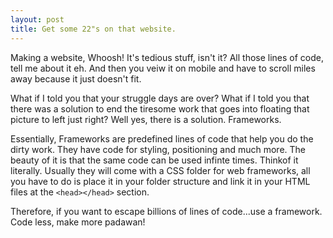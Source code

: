 ```yaml
---
layout: post
title: Get some 22"s on that website.
---
```


Making a website, Whoosh! It's tedious stuff, isn't it? All those lines of code, tell me about it eh. And then you veiw it on mobile and have to scroll miles away because it just doesn't fit.

What if I told you that your struggle days are over? What if I told you that there was a solution to end the tiresome work that goes into floating that picture to left just right? Well yes, there is a solution. Frameworks.

Essentially, Frameworks are predefined lines of code that help you do the dirty work. They have code for styling, positioning and much more. The beauty of it is that the same code can be used infinte times. Thinkof it literally. Usually they will come with a CSS folder for web frameworks, all you have to do is place it in your folder structure and link it in your HTML files at the ```<head></head>``` section.

Therefore, if you want to escape billions of lines of code...use a framework. Code less, make more padawan!